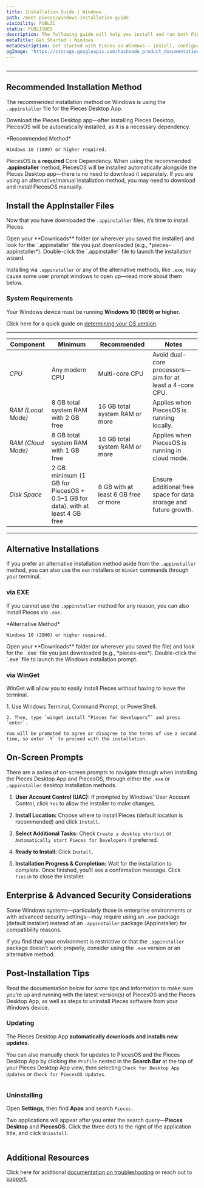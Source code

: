 ```yaml
---
title: Installation Guide | Windows
path: /meet-pieces/windows-installation-guide
visibility: PUBLIC
status: PUBLISHED
description: The following guide will help you install and run both PiecesOS and the Pieces for Developers Desktop Application quickly and easily on your Windows device.
metaTitle: Get Started | Windows
metaDescription: Get started with Pieces on Windows – install, configure, troubleshoot and optimize your setup for seamless AI-powered development.
ogImage: "https://storage.googleapis.com/hashnode_product_documentation_assets/og_images/meet_pieces/meet_pieces_windows_install.png"
---
```


<Image src="https://storage.googleapis.com/hashnode_product_documentation_assets/meet_pieces_assets/trimmed_windows_banner.png" alt="" align="center" fullwidth="true" />

***

## Recommended Installation Method

The recommended installation method on Windows is using the `.appinstaller` file for the Pieces Desktop App.

Download the Pieces Desktop app—after installing Pieces Desktop, PiecesOS will be automatically installed, as it is a necessary dependency.

<CardGroup cols={1}>
  <Card title="Download — Pieces Desktop App" image="/assets/icons/platform_logos/windows_logo.png" href="https://builds.pieces.app/stages/production/appinstaller/pieces_for_x.appinstaller" gaEvent="doc_download_click" gaPlatform="windows">
    *Recommended Method*

    Windows 10 (1809) or higher required.
  </Card>
</CardGroup>

<Callout type="alert">
  
  PiecesOS is a **required** Core Dependency. When using the recommended <strong>.appinstaller</strong> method, PiecesOS will be installed automatically alongside the Pieces Desktop app—there is no need to download it separately. If you are using an alternative/manual installation method, you may need to download and install PiecesOS manually.

</Callout>

## Install the AppInstaller Files

Now that you have downloaded the `.appinstaller` files, it’s time to install Pieces.

<Steps>
  <Step title="Find Saved Location">
    Open your **Downloads** folder (or wherever you saved the installer) and look for the `.appinstaller` file you just downloaded (e.g., *pieces-appinstaller*).
  </Step>

  <Step title="Open the Installer">
    Double-click the `.appinstaller` file to launch the installation wizard.
  </Step>
</Steps>

Installing via `.appinstaller` or any of the alternative methods, like `.exe`, may cause some user prompt windows to open up—read more about them below.

### System Requirements

Your Windows device must be running **Windows 10 (1809) or higher.**

Click here for a quick guide on [determining your OS version](/products/meet-pieces/troubleshooting/windows#checking-windows-version).

***

| **Component**      | **Minimum**                                                                   | **Recommended**                      | **Notes**                                                        |
| ------------------ | ----------------------------------------------------------------------------- | ------------------------------------ | ---------------------------------------------------------------- |
| *CPU*              | Any modern CPU                                                                | Multi-core CPU                       | Avoid dual-core processors—aim for at least a 4-core CPU.        |
| *RAM (Local Mode)* | 8 GB total system RAM with 2 GB free                                          | 16 GB total system RAM or more       | Applies when PiecesOS is running locally.                        |
| *RAM (Cloud Mode)* | 8 GB total system RAM with 1 GB free                                          | 16 GB total system RAM or more       | Applies when PiecesOS is running in cloud mode.                  |
| *Disk Space*       | 2 GB minimum (1 GB for PiecesOS + 0.5–1 GB for data), with at least 4 GB free | 8 GB with at least 6 GB free or more | Ensure additional free space for data storage and future growth. |

***

## Alternative Installations

If you prefer an alternative installation method aside from the `.appinstaller` method, you can also use the `exe` installers or `WinGet` commands through your terminal.

### via EXE

If you cannot use the `.appinstaller` method for any reason, you can also install Pieces via `.exe`.

<CardGroup cols={1}>
  <Card title="Download — Pieces Desktop App (EXE)" image="/assets/icons/platform_logos/windows_logo.png" href="https://builds.pieces.app/stages/production/pieces_for_x/windows-exe/download?download=true&product=DOCUMENTATION_WEBSITE&_gl=1*1a9yqbf*_gcl_au*OTQ5NDE1NTA4LjE3Mzk0NjU4MzM.*_ga*MTI0OTgzMTMuMTcyNDA5ODQwNg..*_ga_BVYEFRWCYX*MTc0MDc4MjM4Mi44LjAuMTc0MDc4MjM4Mi42MC4wLjA." gaEvent="doc_download_click" gaPlatform="windows">
    *Alternative Method*

    Windows 10 (20H0) or higher required.
  </Card>
</CardGroup>

<Steps>
  <Step title="Find Saved Location">
    Open your **Downloads** folder (or wherever you saved the file) and look for the `.exe` file you just downloaded (e.g., *pieces-exe*).
  </Step>

  <Step title="Open the Installer">
    Double-click the `.exe` file to launch the Windows installation prompt.
  </Step>
</Steps>

### via WinGet

WinGet will allow you to easily install Pieces without having to leave the terminal.

<CardGroup cols={1}>
  <Card title="WinGet — Pieces for Developers" image="https://storage.googleapis.com/hashnode_product_documentation_assets/cdn_migrate_repair_2/winget.webp">
    1. Use Windows Terminal, Command Prompt, or PowerShell.

    2. Then, type `winget install “Pieces for Developers”` and press `enter`.

    You will be promoted to agree or disagree to the terms of use a second time, so enter `Y` to proceed with the installation.
  </Card>
</CardGroup>

## On-Screen Prompts

There are a series of on-screen prompts to navigate through when installing the Pieces Desktop App and PiecesOS, through either the `.exe` or `.appinstaller` desktop installation methods.

1. **User Account Control (UAC):** If prompted by Windows’ User Account Control, click `Yes` to allow the installer to make changes.

2. **Install Location:** Choose where to install Pieces (default location is recommended) and click `Install`.

3. **Select Additional Tasks:** Check `Create a desktop shortcut` or `Automatically start Pieces for Developers` if preferred.

4. **Ready to Install:** Click `Install`**.**

5. **Installation Progress & Completion:** Wait for the installation to complete. Once finished, you’ll see a confirmation message. Click `Finish` to close the installer.

## Enterprise & Advanced Security Considerations

Some Windows systems—particularly those in enterprise environments or with advanced security settings—may require using an `.exe` package (default installer) instead of an `.appinstaller` package (AppInstaller) for compatibility reasons.

If you find that your environment is restrictive or that the `.appinstaller` package doesn’t work properly, consider using the `.exe` version or an alternative method.

## Post-Installation Tips

Read the documentation below for some tips and information to make sure you’re up and running with the latest version(s) of PiecesOS and the Pieces Desktop App, as well as steps to uninstall Pieces software from your Windows device.

### Updating

The Pieces Desktop App **automatically downloads and installs new updates.**

You can also manually check for updates to PiecesOS and the Pieces Desktop App by clicking the `Profile` nested in the **Search Bar** at the top of your Pieces Desktop App view, then selecting `Check for Desktop App Updates` or `Check for PiecesOS Updates`.

<Image src="https://storage.googleapis.com/hashnode_product_documentation_assets/meet_pieces_assets/meet_pieces/get_started/windows/windows_check_pfd_for_updates.gif" alt="" align="center" fullwidth="true" />

### Uninstalling

Open **Settings,** then find **Apps** and search `Pieces.`

Two applications will appear after you enter the search query—**Pieces Desktop** and **PiecesOS.** Click the three dots to the right of the application title, and click `Uninstall`.

<Image src="https://storage.googleapis.com/hashnode_product_documentation_assets/meet_pieces_assets/meet_pieces/get_started/windows/uninstalling_on_windows.gif" alt="" align="center" fullwidth="true" />

## Additional Resources

Click here for additional [documentation on troubleshooting](/products/meet-pieces/troubleshooting) or reach out to [support.](/products/support)